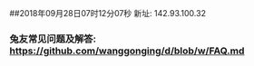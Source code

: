 ##2018年09月28日07时12分07秒 新址: 142.93.100.32
### 兔友常见问题及解答: https://github.com/wanggonging/d/blob/w/FAQ.md
